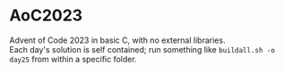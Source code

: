 # AoC2023

Advent of Code 2023 in basic C, with no external libraries.\
Each day's solution is self contained; run something like `buildall.sh -o day25` from within a specific folder.
